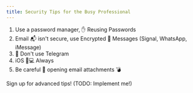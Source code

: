```yaml
---
title: Security Tips for the Busy Professional
---
```


1. Use a password manager, ✋ Reusing Passwords
2. Email 📬 isn't secure, use Encrypted 🔑 Messages (Signal, WhatsApp, iMessage)
3. 🚫 Don't use Telegram
4. iOS 📱💻 Always
5. Be careful 🚧 opening email attachments 💣

Sign up for advanced tips! (TODO: Implement me!)
